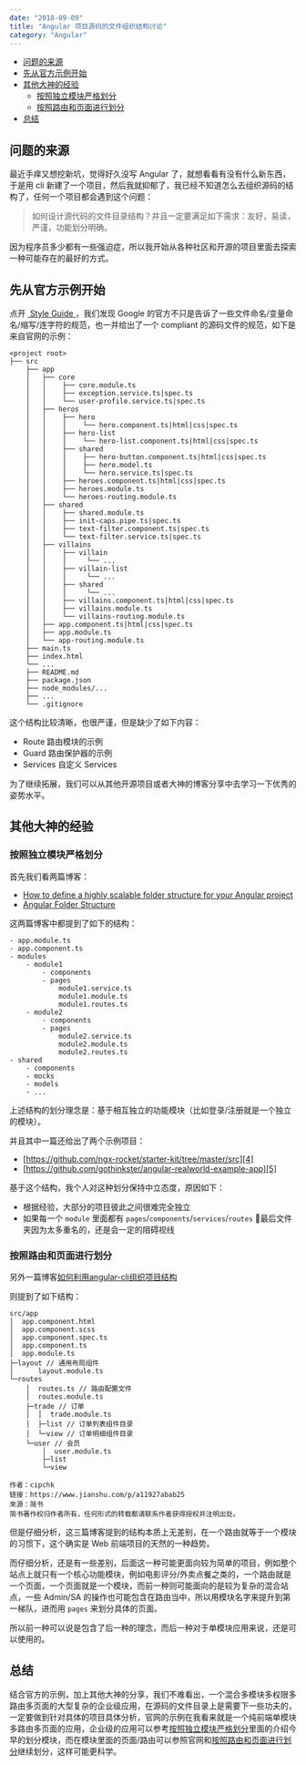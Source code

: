 ```yaml
---
date: "2018-09-09"
title: "Angular 项目源码的文件组织结构讨论"
category: "Angular"
---
```

<!-- TOC -->

- [问题的来源](#问题的来源)
- [先从官方示例开始](#先从官方示例开始)
- [其他大神的经验](#其他大神的经验)
    - [按照独立模块严格划分](#按照独立模块严格划分)
    - [按照路由和页面进行划分](#按照路由和页面进行划分)
- [总结](#总结)

<!-- /TOC -->

## 问题的来源
最近手痒又想挖新坑，觉得好久没写 Angular 了，就想看看有没有什么新东西，于是用 cli 新建了一个项目，然后我就抑郁了，我已经不知道怎么去组织源码的结构了，任何一个项目都会遇到这个问题：

> 如何设计源代码的文件目录结构？并且一定要满足如下需求：友好，易读，严谨，功能划分明确。

因为程序员多少都有一些强迫症，所以我开始从各种社区和开源的项目里面去探索一种可能存在的最好的方式。

## 先从官方示例开始
点开 [ Style Guide ][1]，我们发现 Google 的官方不只是告诉了一些文件命名/变量命名/缩写/连字符的规范，也一并给出了一个 compliant 的源码文件的规范，如下是来自官网的示例：

```
<project root>
├── src
    ├── app
    │   ├── core
    │   │    ├── core.module.ts
    │   │    ├── exception.service.ts|spec.ts
    │   │    └── user-profile.service.ts|spec.ts
    │   ├── heros
    │   │    ├── hero
    │   │    │    └── hero.component.ts|html|css|spec.ts
    │   │    ├── hero-list
    │   │    │    └── hero-list.component.ts|html|css|spec.ts
    │   │    ├── shared
    │   │    │    ├── hero-button.component.ts|html|css|spec.ts
    │   │    │    ├── hero.model.ts
    │   │    │    └── hero.service.ts|spec.ts
    │   │    ├── heroes.component.ts|html|css|spec.ts
    │   │    ├── heroes.module.ts
    │   │    └── heroes-routing.module.ts
    │   ├── shared
    │   │    ├── shared.module.ts
    │   │    ├── init-caps.pipe.ts|spec.ts
    │   │    ├── text-filter.component.ts|spec.ts
    │   │    └── text-filter.service.ts|spec.ts
    │   ├── villains
    │   │    ├── villain
    │   │    │     └── ...
    │   │    ├── villain-list
    │   │    │     └── ...
    │   │    ├── shared
    │   │    │     └── ...
    │   │    ├── villains.component.ts|html|css|spec.ts
    │   │    ├── villains.module.ts
    │   │    └── villains-routing.module.ts
    │   ├── app.component.ts|html|css|spec.ts
    │   ├── app.module.ts
    │   └── app-routing.module.ts
    ├── main.ts
    ├── index.html
    └── ...
    ├── README.md
    ├── package.json
    ├── node_modules/...
    ├── ...
    └── .gitignore
```

这个结构比较清晰，也很严谨，但是缺少了如下内容：

- Route 路由模块的示例
- Guard 路由保护器的示例
- Services 自定义 Services

为了继续拓展，我们可以从其他开源项目或者大神的博客分享中去学习一下优秀的姿势水平。

## 其他大神的经验

### 按照独立模块严格划分

首先我们看两篇博客：

- [How to define a highly scalable folder structure for your Angular project][2]
- [Angular Folder Structure][3]

这两篇博客中都提到了如下的结构：

```
- app.module.ts
- app.component.ts
- modules
    - module1
        - components
        - pages
            module1.service.ts
            module1.module.ts
            module1.routes.ts
    - module2
        - components
        - pages
            module2.service.ts
            module2.module.ts
            module2.routes.ts
- shared
    - components
    - mocks
    - models
    - ...
```
上述结构的划分理念是：基于相互独立的功能模块（比如登录/注册就是一个独立的模块）。

并且其中一篇还给出了两个示例项目：

- [https://github.com/ngx-rocket/starter-kit/tree/master/src][4]
- [https://github.com/gothinkster/angular-realworld-example-app][5]


基于这个结构，我个人对这种划分保持中立态度，原因如下：

- 根据经验，大部分的项目彼此之间很难完全独立
- 如果每一个 `module` 里面都有 `pages`/`components`/`services`/`routes` 最后文件夹因为太多重名的，还是会一定的阻碍视线


### 按照路由和页面进行划分

另外一篇博客[如何利用angular-cli组织项目结构][6]

则提到了如下结构：

```
src/app
│  app.component.html
│  app.component.scss
│  app.component.spec.ts
│  app.component.ts
│  app.module.ts
├─layout // 通用布局组件
│      layout.module.ts
└─routes
    │  routes.ts // 路由配置文件
    │  routes.module.ts
    ├─trade // 订单
    │  │  trade.module.ts
    │  ├─list // 订单列表组件目录
    │  └─view // 订单明细组件目录
    └─user // 会员
        │  user.module.ts
        ├─list
        └─view

作者：cipchk
链接：https://www.jianshu.com/p/a11927abab25
來源：简书
简书著作权归作者所有，任何形式的转载都请联系作者获得授权并注明出处。
```

但是仔细分析，这三篇博客提到的结构本质上无差别，在一个路由就等于一个模块的习惯下，这个确实是 Web 前端项目的天然的一种趋势。

而仔细分析，还是有一些差别，后面这一种可能更面向较为简单的项目，例如整个站点上就只有一个核心功能模块，例如电影评分/外卖点餐之类的，一个路由就是一个页面，一个页面就是一个模块，而前一种则可能面向的是较为复杂的混合站点，一些 Admin/SA 的操作也可能包含在路由当中，所以用模块名字来提升到第一梯队，进而用 `pages` 来划分具体的页面。

所以前一种可以说是包含了后一种的理念，而后一种对于单模块应用来说，还是可以使用的。


## 总结

结合官方的示例，加上其他大神的分享，我们不难看出，一个混合多模块多权限多路由多页面的大型复杂的企业级应用，在源码的文件目录上是需要下一些功夫的，一定要做到针对具体的项目具体分析，官网的示例在我看来就是一个纯前端单模块多路由多页面的应用，企业级的应用可以参考[按照独立模块严格划分](#按照独立模块严格划分)里面的介绍今早的划分模块，而在模块里面的页面/路由可以参照官网和[按照路由和页面进行划分](#按照路由和页面进行划分)继续划分，这样可能更科学。


[1]:	https://angular.io/guide/styleguide "Style Guide"
[2]:    https://itnext.io/choosing-a-highly-scalable-folder-structure-in-angular-d987de65ec7
[3]:    https://medium.com/@motcowley/angular-folder-structure-d1809be95542
[4]:    https://github.com/ngx-rocket/starter-kit/tree/master/src
[5]:    https://github.com/gothinkster/angular-realworld-example-app
[6]:    https://www.jianshu.com/p/a11927abab25